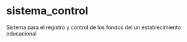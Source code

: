 # sistema_control
Sistema para el registro y control de los fondos del un establecimiento educacional

